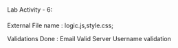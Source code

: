 #####
Lab Activity - 6:
####

External File name : logic.js,style.css;

Validations Done : 
Email Valid
Server Username validation
